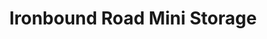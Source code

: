 ---
title: "Ironbound Road Mini Storage"
url: /williamsburg/ironbound-road-mini-storage-ironbound-road-4/
shop: Mieten
---